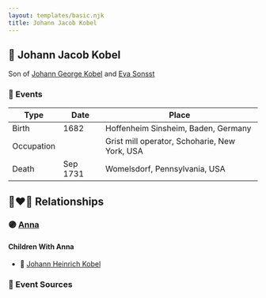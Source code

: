 ```yaml
---
layout: templates/basic.njk
title: Johann Jacob Kobel
---
```

## 🔵 Johann Jacob Kobel

Son of [Johann George Kobel](/people/9/96923637) and [Eva Sonsst](/people/4/40351050)

### 📆 Events

Type | Date | Place
------ | ------ | ------
Birth | 1682 | Hoffenheim Sinsheim, Baden, Germany
Occupation |  | Grist mill operator, Schoharie, New York, USA
Death | Sep 1731 | Womelsdorf, Pennsylvania, USA

## 👩‍❤️‍👨 Relationships

### 🟣 [Anna ](/people/4/45457809)

#### Children With Anna
* 🔵 [Johann Heinrich Kobel](/people/7/70639420)
### 📰 Event Sources
